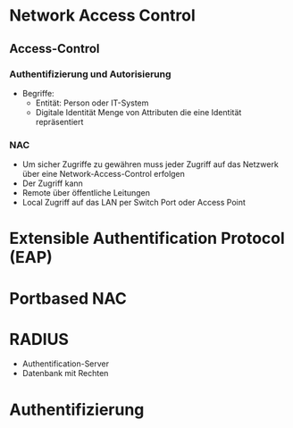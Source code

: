# Network Access Control
## Access-Control
### Authentifizierung und Autorisierung
- Begriffe: 
    - Entität: Person oder IT-System
    - Digitale Identität Menge von Attributen die eine Identität repräsentiert
### NAC
- Um sicher Zugriffe zu gewähren muss jeder Zugriff auf das Netzwerk
über eine Network-Access-Control erfolgen
- Der Zugriff kann
- Remote über öffentliche Leitungen
- Local Zugriff auf das LAN per Switch Port oder Access Point


# Extensible Authentification Protocol (EAP)
# Portbased NAC
# RADIUS
- Authentification-Server
- Datenbank mit Rechten
# Authentifizierung
